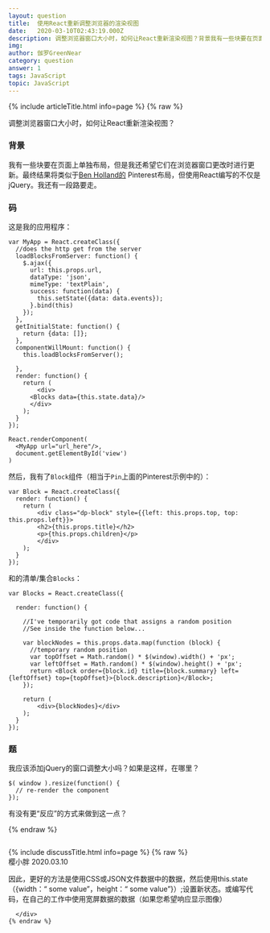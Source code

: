 ```yaml
---
layout: question
title:  使用React重新调整浏览器的渲染视图
date:   2020-03-10T02:43:19.000Z
description: 调整浏览器窗口大小时，如何让React重新渲染视图？背景我有一些块要在页面上单独布局，但是我还希望它们在浏览器窗口更改时进行更新。最终结果将类似于...
img: 
author: 伽罗GreenNear
category: question
answer: 1
tags: JavaScript
topic: JavaScript
---
```

<div class="article-root">
  <div class="article">
    {% include articleTitle.html info=page %}
    {% raw %}
    <div class="article-content"><p><font style="vertical-align: inherit;"><font style="vertical-align: inherit;">调整浏览器窗口大小时，如何让React重新渲染视图？</font></font></p>

<h3><font style="vertical-align: inherit;"><font style="vertical-align: inherit;">背景</font></font></h3>

<p><font style="vertical-align: inherit;"><font style="vertical-align: inherit;">我有一些块要在页面上单独布局，但是我还希望它们在浏览器窗口更改时进行更新。</font><font style="vertical-align: inherit;">最终结果将类似于</font></font><a href="http://benholland.me/javascript/how-to-build-a-site-that-works-like-pinterest/" rel="noreferrer"><font style="vertical-align: inherit;"><font style="vertical-align: inherit;">Ben Holland的</font></font></a><font style="vertical-align: inherit;"><font style="vertical-align: inherit;"> Pinterest布局，但使用React编写的不仅是jQuery。</font><font style="vertical-align: inherit;">我还有一段路要走。</font></font></p>

<h3><font style="vertical-align: inherit;"><font style="vertical-align: inherit;">码</font></font></h3>

<p><font style="vertical-align: inherit;"><font style="vertical-align: inherit;">这是我的应用程序：</font></font></p>

<pre><code>var MyApp = React.createClass({<font></font>
  //does the http get from the server<font></font>
  loadBlocksFromServer: function() {<font></font>
    $.ajax({<font></font>
      url: this.props.url,<font></font>
      dataType: 'json',<font></font>
      mimeType: 'textPlain',<font></font>
      success: function(data) {<font></font>
        this.setState({data: data.events});<font></font>
      }.bind(this)<font></font>
    });<font></font>
  },<font></font>
  getInitialState: function() {<font></font>
    return {data: []};<font></font>
  },<font></font>
  componentWillMount: function() {<font></font>
    this.loadBlocksFromServer();<font></font>
<font></font>
  },    <font></font>
  render: function() {<font></font>
    return (<font></font>
        &lt;div&gt;<font></font>
      &lt;Blocks data={this.state.data}/&gt;<font></font>
      &lt;/div&gt;<font></font>
    );<font></font>
  }<font></font>
});<font></font>
<font></font>
React.renderComponent(<font></font>
  &lt;MyApp url="url_here"/&gt;,<font></font>
  document.getElementById('view')<font></font>
)<font></font>
</code></pre>

<p><font style="vertical-align: inherit;"><font style="vertical-align: inherit;">然后，我有了</font></font><code>Block</code><font style="vertical-align: inherit;"><font style="vertical-align: inherit;">组件（相当于</font></font><code>Pin</code><font style="vertical-align: inherit;"><font style="vertical-align: inherit;">上面的Pinterest示例中的）：</font></font></p>

<pre><code>var Block = React.createClass({<font></font>
  render: function() {<font></font>
    return (<font></font>
        &lt;div class="dp-block" style={{left: this.props.top, top: this.props.left}}&gt;<font></font>
        &lt;h2&gt;{this.props.title}&lt;/h2&gt;<font></font>
        &lt;p&gt;{this.props.children}&lt;/p&gt;<font></font>
        &lt;/div&gt;<font></font>
    );<font></font>
  }<font></font>
});<font></font>
</code></pre>

<p><font style="vertical-align: inherit;"><font style="vertical-align: inherit;">和的清单/集合</font></font><code>Blocks</code><font style="vertical-align: inherit;"><font style="vertical-align: inherit;">：</font></font></p>

<pre><code>var Blocks = React.createClass({<font></font>
<font></font>
  render: function() {<font></font>
<font></font>
    //I've temporarily got code that assigns a random position<font></font>
    //See inside the function below...<font></font>
<font></font>
    var blockNodes = this.props.data.map(function (block) {   <font></font>
      //temporary random position<font></font>
      var topOffset = Math.random() * $(window).width() + 'px'; <font></font>
      var leftOffset = Math.random() * $(window).height() + 'px'; <font></font>
      return &lt;Block order={block.id} title={block.summary} left={leftOffset} top={topOffset}&gt;{block.description}&lt;/Block&gt;;<font></font>
    });<font></font>
<font></font>
    return (<font></font>
        &lt;div&gt;{blockNodes}&lt;/div&gt;<font></font>
    );<font></font>
  }<font></font>
});<font></font>
</code></pre>

<h3><font style="vertical-align: inherit;"><font style="vertical-align: inherit;">题</font></font></h3>

<p><font style="vertical-align: inherit;"><font style="vertical-align: inherit;">我应该添加jQuery的窗口调整大小吗？</font><font style="vertical-align: inherit;">如果是这样，在哪里？</font></font></p>

<pre><code>$( window ).resize(function() {<font></font>
  // re-render the component<font></font>
});<font></font>
</code></pre>

<p><font style="vertical-align: inherit;"><font style="vertical-align: inherit;">有没有更“反应”的方式来做到这一点？</font></font></p></div>
    {% endraw %}
  </div>
  <p style="height: 0;width:0;overflow: hidden;"> 第440篇《使用React重新调整浏览器的渲染视图》来自Winter(https://github.com/aiyld/aiyld.github.io)的站点</p>
  <div class="discuss-wrapper">
    {% include discussTitle.html info=page %}
    {% raw %}
    <div class="discuss-item">
        <div class="discuss-parent">
          <div class="discuss-meta">
            <span class="discuss-user">樱小胖</span>
            <span class="discuss-time">2020.03.10</span>
          </div>
          <div class="discuss-comment"><p><font style="vertical-align: inherit;"><font style="vertical-align: inherit;">因此，更好的方法是使用CSS或JSON文件数据中的数据，然后使用this.state（{width：“ some value”，height：“ some value”}）;设置新状态。</font><font style="vertical-align: inherit;">或编写代码，在自己的工作中使用宽屏数据的数据（如果您希望响应显示图像）</font></font></p></div>
        </div>
        
      </div>
    {% endraw %}
  </div>
<div>

